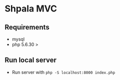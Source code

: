 # Shpala MVC

## Requirements

- mysql 
- php 5.6.30 >

## Run local server

- Run server with ```php -S localhost:8000 index.php```